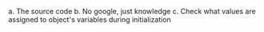 a. The source code
b. No google, just knowledge
c. Check what values are assigned to object's variables during initialization
